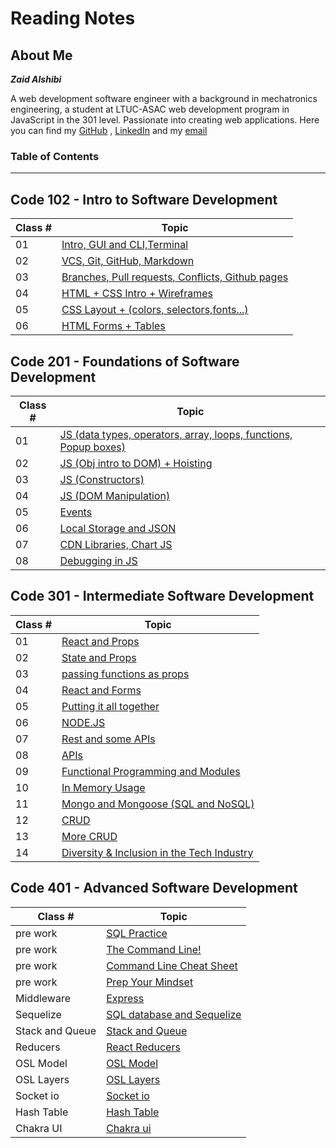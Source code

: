 # Reading Notes

## About Me

***Zaid Alshibi***

A web development software engineer with a background in mechatronics engineering, a student at LTUC-ASAC web development program in JavaScript in the 301 level.
Passionate into creating web applications.
Here you can find my [GitHub](https://github.com/zaidalshibi) , [LinkedIn](https://www.linkedin.com/in/zaidalshibi/) and my [email](mailto:zaidealshibi@gmail.com)

### Table of Contents

---

## Code 102 - Intro to Software Development

| Class # | Topic                                                                             |
| ------- | --------------------------------------------------------------------------------- |
| 01      | [Intro, GUI and CLI,Terminal](102-reading-notes/102-day01.md)                     |
| 02      | [VCS, Git, GitHub, Markdown](102-reading-notes/102-day02.md)                      |
| 03      | [Branches, Pull requests, Conflicts, Github pages](102-reading-notes/102-day03.md)|
| 04      | [HTML  + CSS Intro + Wireframes](102-reading-notes/102-day04.md)                  |
| 05      | [CSS Layout + (colors, selectors,fonts...)](102-reading-notes/102-day05.md)       |
| 06      | [HTML Forms + Tables](102-reading-notes/102-day05.md)                             |

## Code 201 - Foundations of Software Development

| Class # | Topic                                                                                             |
| ------- | ------------------------------------------------------------------------------------------------- |
| 01      | [JS (data types, operators, array, loops, functions, Popup boxes)](201-reading-notes/201-day01.md)|
| 02      | [JS (Obj intro to DOM) + Hoisting](201-reading-notes/201-day02.md)                                |
| 03      | [JS (Constructors)](201-reading-notes/201-day03.md)                                               |
| 04      | [JS (DOM Manipulation)](201-reading-notes/201-day04.md)                                           |
| 05      | [Events](201-reading-notes/201-day05.md)                                                          |
| 06      | [Local Storage and JSON](201-reading-notes/201-day06.md)                                          |
| 07      | [CDN Libraries, Chart JS](201-reading-notes/201-day07.md)                                         |
| 08      | [Debugging in JS](201-reading-notes/201-day08.md)                                                 |

## Code 301 - Intermediate Software Development

| Class # | Topic                                                                       |
| ------- | --------------------------------------------------------------------------- |
| 01      | [React and Props](301-reading-notes/301-day01.md)                           |
| 02      | [State and Props](301-reading-notes/301-day02.md)                           |
| 03      | [passing functions as props](301-reading-notes/301-day03.md)                |
| 04      | [React and Forms](301-reading-notes/301-day04.md)                           |
| 05      | [Putting it all together](301-reading-notes/301-day05.md)                   |
| 06      | [NODE.JS](301-reading-notes/301-day06.md)                                   |
| 07      | [Rest and some APIs](301-reading-notes/301-day07.md)                        |
| 08      | [APIs](301-reading-notes/301-day08.md)                                      |
| 09      | [Functional Programming and Modules](301-reading-notes/301-day09.md)        |
| 10      | [In Memory Usage](301-reading-notes/301-day10.md)                           |
| 11      | [Mongo and Mongoose (SQL and NoSQL)](301-reading-notes/301-day11.md)        |
| 12      | [CRUD](301-reading-notes/301-day12.md)                                      |
| 13      | [More CRUD](301-reading-notes/301-day13.md)                                 |
| 14      | [Diversity & Inclusion in the Tech Industry](301-reading-notes/301-day14.md)|

## Code 401 - Advanced Software Development

| Class #     | Topic                                                                  |
| ----------- | ---------------------------------------------------------------------- |
| pre work    | [SQL Practice](401-reading-notes/sqlPractice.md)                       |
| pre work    | [The Command Line!](401-reading-notes/theCommandLine.md)               |
| pre work    | [Command Line Cheat Sheet](401-reading-notes/commandLineCheatSheet.md) |
| pre work    | [Prep Your Mindset](401-reading-notes/prepYourMindset.md)              |
| Middleware  | [Express](401-reading-notes/Express.md)                                |
| Sequelize   | [SQL database and Sequelize](401-reading-notes/sequelize.md)           |
| Stack and Queue | [Stack and Queue](401-reading-notes/StackandQueue.md)              |
| Reducers        | [React Reducers](401-reading-notes/ReactReducer.md)                |
| OSL Model       | [OSL Model](401-reading-notes/OSLModel.md)                         |
| OSL Layers      | [OSL Layers](401-reading-notes/OSL-Layers.md)                      |
| Socket io       | [Socket io](401-reading-notes/Socket-io.md)                        |
| Hash Table      | [Hash Table](401-reading-notes/HashTable.md)                       |
| Chakra UI       | [Chakra ui](401-reading-notes/chakraUI.md)                         |
